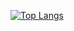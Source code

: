 [![Top Langs](https://github-readme-stats.vercel.app/api/top-langs/?username=katonux&layout=compact)](https://github.com/anuraghazra/github-readme-stats)
